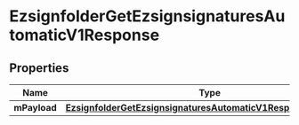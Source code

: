 
# EzsignfolderGetEzsignsignaturesAutomaticV1Response

## Properties
| Name | Type | Description | Notes |
| ------------ | ------------- | ------------- | ------------- |
| **mPayload** | [**EzsignfolderGetEzsignsignaturesAutomaticV1ResponseMPayload**](EzsignfolderGetEzsignsignaturesAutomaticV1ResponseMPayload.md) |  |  |



